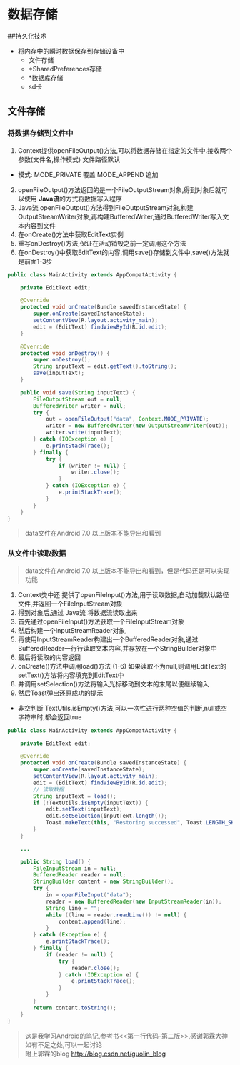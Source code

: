 # 数据存储
##持久化技术

- 将内存中的瞬时数据保存到存储设备中
  - 文件存储
  - *SharedPreferences存储
  - *数据库存储
  - sd卡

## 文件存储

### 将数据存储到文件中
  1. Context提供openFileOutput()方法,可以将数据存储在指定的文件中.接收两个参数(文件名,操作模式) 文件路径默认
  - 模式: MODE_PRIVATE 覆盖 MODE_APPEND 追加  
  2. openFileOutput()方法返回的是一个FileOutputStream对象,得到对象后就可以使用 **Java流**的方式将数据写入程序   
  3. Java流 openFileOutput()方法得到FileOutputStream对象,构建OutputStreamWriter对象,再构建BufferedWriter,通过BufferedWriter写入文本内容到文件
  4. 在onCreate()方法中获取EditText实例
  5. 重写onDestroy()方法,保证在活动销毁之前一定调用这个方法
  6. 在onDestroy()中获取EditText的内容,调用save()存储到文件中,save()方法就是前面1-3步
```java
public class MainActivity extends AppCompatActivity {

    private EditText edit;

    @Override
    protected void onCreate(Bundle savedInstanceState) {
        super.onCreate(savedInstanceState);
        setContentView(R.layout.activity_main);
        edit = (EditText) findViewById(R.id.edit);
    }

    @Override
    protected void onDestroy() {
        super.onDestroy();
        String inputText = edit.getText().toString();
        save(inputText);
    }

    public void save(String inputText) {
        FileOutputStream out = null;
        BufferedWriter writer = null;
        try {
            out = openFileOutput("data", Context.MODE_PRIVATE);
            writer = new BufferedWriter(new OutputStreamWriter(out));
            writer.write(inputText);
        } catch (IOException e) {
            e.printStackTrace();
        } finally {
            try {
                if (writer != null) {
                    writer.close();
                }
            } catch (IOException e) {
                e.printStackTrace();
            }
        }
    }
}
```
> data文件在Android 7.0 以上版本不能导出和看到
### 从文件中读取数据

> data文件在Android 7.0 以上版本不能导出和看到，但是代码还是可以实现功能

1. Context类中还 提供了openFileInput()方法,用于读取数据,自动加载默认路径文件,并返回一个FileInputStream对象
2. 得到对象后,通过 Java流 将数据流读取出来
3. 首先通过openFileInput()方法获取一个FileInputStream对象
4. 然后构建一个InputStreamReader对象,
5. 再使用InputStreamReader构建出一个BufferedReader对象,通过BufferedReader一行行读取文本内容,并存放在一个StringBuilder对象中
6. 最后将读取的内容返回
7. onCreate()方法中调用load()方法 (1-6)  如果读取不为null,则调用EditText的setText()方法将内容填充到EditText中
8. 并调用setSelection()方法将输入光标移动到文本的末尾以便继续输入
9. 然后Toast弹出还原成功的提示
- 非空判断 TextUtils.isEmpty()方法,可以一次性进行两种空值的判断,null或空字符串时,都会返回true
```java
public class MainActivity extends AppCompatActivity {

    private EditText edit;

    @Override
    protected void onCreate(Bundle savedInstanceState) {
        super.onCreate(savedInstanceState);
        setContentView(R.layout.activity_main);
        edit = (EditText) findViewById(R.id.edit);
        // 读取数据
        String inputText = load();
        if (!TextUtils.isEmpty(inputText)) {
            edit.setText(inputText);
            edit.setSelection(inputText.length());
            Toast.makeText(this, "Restoring successed", Toast.LENGTH_SHORT).show();
        }
    }

    ...

    public String load() {
        FileInputStream in = null;
        BufferedReader reader = null;
        StringBuilder content = new StringBuilder();
        try {
            in = openFileInput("data");
            reader = new BufferedReader(new InputStreamReader(in));
            String line = "";
            while ((line = reader.readLine()) != null) {
                content.append(line);
            }
        } catch (Exception e) {
            e.printStackTrace();
        } finally {
            if (reader != null) {
                try {
                    reader.close();
                } catch (IOException e) {
                    e.printStackTrace();
                }
            }
        }
        return content.toString();
    }
}
```



>这是我学习Android的笔记,参考书<<第一行代码-第二版>>,感谢郭霖大神  
如有不足之处,可以一起讨论    
附上郭霖的blog http://blog.csdn.net/guolin_blog
